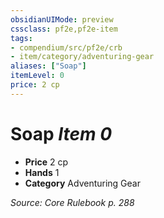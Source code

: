 ```yaml
---
obsidianUIMode: preview
cssclass: pf2e,pf2e-item
tags:
- compendium/src/pf2e/crb
- item/category/adventuring-gear
aliases: ["Soap"]
itemLevel: 0
price: 2 cp
---
```

# Soap *Item 0*  

- **Price** 2 cp
- **Hands** 1
- **Category** Adventuring Gear



*Source: Core Rulebook p. 288*